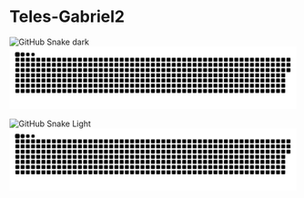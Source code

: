 # Teles-Gabriel2
![GitHub Snake dark](github-snake-dark.svg#gh-dark-mode-only)
![GitHub Snake dark ](https://github.com/Teles-Gabriel/Teles-Gabriel2/blob/output/github-contribution-grid-snake-dark.svg)

![GitHub Snake Light](github-snake.svg#gh-light-mode-only)
![Snake animation](https://github.com/Teles-Gabriel/Teles-Gabriel2/blob/output/github-contribution-grid-snake.svg)
